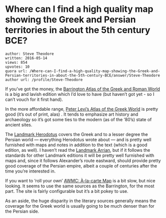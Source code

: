 # Where can I find a high quality map showing the Greek and Persian territories in about the 5th century BCE?

	author: Steve Theodore
	written: 2016-05-14
	views: 854
	upvotes: 10
	quora url: /Where-can-I-find-a-high-quality-map-showing-the-Greek-and-Persian-territories-in-about-the-5th-century-BCE/answer/Steve-Theodore
	author url: /profile/Steve-Theodore


If you’ve got the money, the [Barrington Atlas of the Greek and Roman World](http://amzn.to/1ZR82ID) is a big and lavish edition which I’d love to have (but haven’t got yet - so I can’t vouch for it first hand).

In the more affordable range, [Peter Levi’s Atlas of the Greek World](http://amzn.to/1ZR7zGl) is pretty good (it’s out of print, alas) . It tends to emphasize art history and archaeology so it’s got some ties to the modern (as of the ‘80’s) state of ancient sites.

The [Landmark Herodotus](http://amzn.to/1Xrjyf6) covers the Greek and to a lesser degree the Persian world — everything Herodotus wrote about — and is pretty well furnished with maps and notes in addition to the text (which is a good edition, as well). I haven’t read the [Landmark Arrian](http://amzn.to/1ZR8GG1), but if it follows the standards for other Landmark editions it will be pretty well furnished with maps and, since it follows Alexander’s route eastward, should provide pretty good coverage of the Persian empire, albeit a couple of centuries after the time you’re interested in.

If you want to ‘roll your own’ [AWMC: À-la-carte Map](http://awmc.unc.edu/awmc/applications/alacarte/) is a bit slow, but nice looking. It seems to use the same sources as the Barrington, for the most part. The site is fairly configurable but it’s a bit pokey to use.

As an aside, the huge disparity in the literary sources generally means the coverage for the Greek world is usually going to be much denser than for the Persian side.

